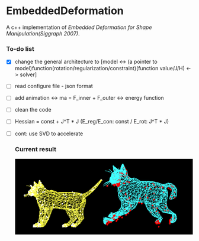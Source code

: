 # EmbeddedDeformation

A c++ implementation of _Embedded Deformation for Shape Manipulation(Siggraph 2007)_.

### To-do list

- [x] change the general architecture to [model <-> (a pointer to model)function(rotation/regularization/constraint)(function value/J/H) <-> solver]

- [ ] read configure file - json format

- [ ] add animation <-> ma = F_inner + F_outer <-> energy function

- [ ] clean the code

- [ ] Hessian = const + J^T * J (E_reg/E_con: const / E_rot: J^T * J)

- [ ] cont: use SVD to accelerate

  ### Current result

  ![Cat-pture](assets/Cat-pture.PNG)

  

  

  ### 